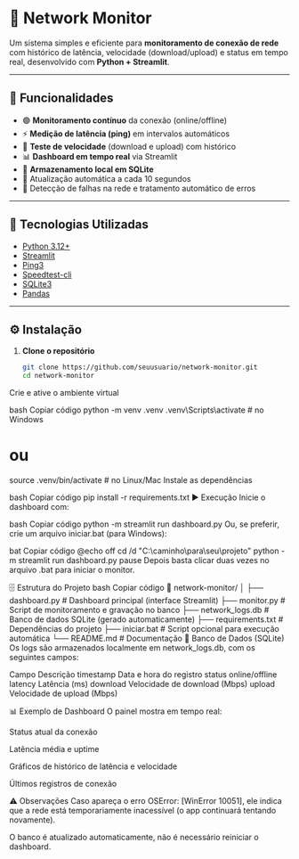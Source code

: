 # 📡 Network Monitor

Um sistema simples e eficiente para **monitoramento de conexão de rede** com histórico de latência, velocidade (download/upload) e status em tempo real, desenvolvido com **Python + Streamlit**.

---

## 🚀 Funcionalidades

- 🟢 **Monitoramento contínuo** da conexão (online/offline)  
- ⚡ **Medição de latência (ping)** em intervalos automáticos  
- 🚀 **Teste de velocidade** (download e upload) com histórico  
- 📊 **Dashboard em tempo real** via Streamlit  
- 💾 **Armazenamento local em SQLite**  
- 🔄 Atualização automática a cada 10 segundos  
- 🧠 Detecção de falhas na rede e tratamento automático de erros  

---

## 🧰 Tecnologias Utilizadas

- [Python 3.12+](https://www.python.org/)
- [Streamlit](https://streamlit.io/)
- [Ping3](https://pypi.org/project/ping3/)
- [Speedtest-cli](https://pypi.org/project/speedtest-cli/)
- [SQLite3](https://www.sqlite.org/)
- [Pandas](https://pandas.pydata.org/)

---

## ⚙️ Instalação

1. **Clone o repositório**

   ```bash
   git clone https://github.com/seuusuario/network-monitor.git
   cd network-monitor
Crie e ative o ambiente virtual

bash
Copiar código
python -m venv .venv
.venv\Scripts\activate   # no Windows
# ou
source .venv/bin/activate  # no Linux/Mac
Instale as dependências

bash
Copiar código
pip install -r requirements.txt
▶️ Execução
Inicie o dashboard com:

bash
Copiar código
python -m streamlit run dashboard.py
Ou, se preferir, crie um arquivo iniciar.bat (para Windows):

bat
Copiar código
@echo off
cd /d "C:\caminho\para\seu\projeto"
python -m streamlit run dashboard.py
pause
Depois basta clicar duas vezes no arquivo .bat para iniciar o monitor.

🗄️ Estrutura do Projeto
bash
Copiar código
📁 network-monitor/
│
├── dashboard.py           # Dashboard principal (interface Streamlit)
├── monitor.py             # Script de monitoramento e gravação no banco
├── network_logs.db        # Banco de dados SQLite (gerado automaticamente)
├── requirements.txt       # Dependências do projeto
├── iniciar.bat            # Script opcional para execução automática
└── README.md              # Documentação
🧩 Banco de Dados (SQLite)
Os logs são armazenados localmente em network_logs.db, com os seguintes campos:

Campo	Descrição
timestamp	Data e hora do registro
status	online/offline
latency	Latência (ms)
download	Velocidade de download (Mbps)
upload	Velocidade de upload (Mbps)

📊 Exemplo de Dashboard
O painel mostra em tempo real:

Status atual da conexão

Latência média e uptime

Gráficos de histórico de latência e velocidade

Últimos registros de conexão

⚠️ Observações
Caso apareça o erro OSError: [WinError 10051], ele indica que a rede está temporariamente inacessível (o app continuará tentando novamente).

O banco é atualizado automaticamente, não é necessário reiniciar o dashboard.
